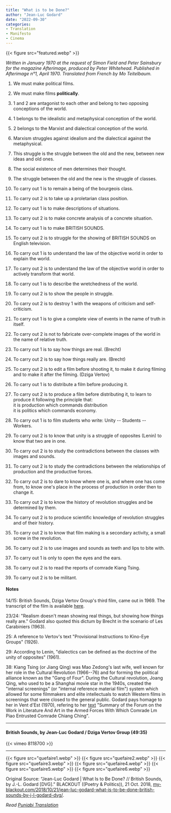 ```yaml
---
title: "What is to be Done?"
author: "Jean-Luc Godard"
date: "2022-09-30"
categories:
- Translation
- Manifesto
- Cinema
---
```


{{< figure src="featured.webp" >}}

*Written in January 1970 at the request of Simon Field and Peter Sainsbury for the magazine Afterimage, produced by Peter Whitehead. Published in Afterimage n°1, April 1970. Translated from French by Mo Teitelbaum.*

1.  We must make political films.

2.  We must make films **politically**.

3.  1 and 2 are antagonist to each other and belong to two opposing
    conceptions of the world.

4.  1 belongs to the idealistic and metaphysical conception of the
    world.

5.  2 belongs to the Marxist and dialectical conception of the world.

6.  Marxism struggles against idealism and the dialectical against the
    metaphysical.

7.  This struggle is the struggle between the old and the new, between
    new ideas and old ones.

8.  The social existence of men determines their thought.

9.  The struggle between the old and the new is the struggle of classes.

10. To carry out 1 is to remain a being of the bourgeois class.

11. To carry out 2 is to take up a proletarian class position.

12. To carry out 1 is to make descriptions of situations.

13. To carry out 2 is to make concrete analysis of a concrete situation.

14. To carry out 1 is to make BRITISH SOUNDS.

15. To carry out 2 is to struggle for the showing of BRITISH SOUNDS on
    English television.

16. To carry out 1 is to understand the law of the objective world in
    order to explain the world.

17. To carry out 2 is to understand the law of the objective world in
    order to actively transform that world.

18. To carry out 1 is to describe the wretchedness of the world.

19. To carry out 2 is to show the people in struggle.

20. To carry out 2 is to destroy 1 with the weapons of criticism and
    self-criticism.

21. To carry out 1 is to give a complete view of events in the name of
    truth in itself.

22. To carry out 2 is not to fabricate over-complete images of the world
    in the name of relative truth.

23. To carry out 1 is to say how things are real. (Brecht)

24. To carry out 2 is to say how things really are. (Brecht)

25. To carry out 2 is to edit a film before shooting it, to make it
    during filming and to make it after the filming. (Dziga Vertov)

26. To carry out 1 is to distribute a film before producing it.

27. To carry out 2 is to produce a film before distributing it, to learn to produce it following the principle that:\
    it is production which commands distribution\
    it is politics which commands economy.

28. To carry out 1 is to film students who write: Unity -- Students --
    Workers.

29. To carry out 2 is to know that unity is a struggle of opposites
    (Lenin) to know that two are in one.

30. To carry out 2 is to study the contradictions between the classes
    with images and sounds.

31. To carry out 2 is to study the contradictions between the
    relationships of production and the productive forces.

32. To carry out 2 is to dare to know where one is, and where one has
    come from, to know one's place in the process of production in order
    then to change it.

33. To carry out 2 is to know the history of revolution struggles and be
    determined by them.

34. To carry out 2 is to produce scientific knowledge of revolution
    struggles and of their history.

35. To carry out 2 is to know that film making is a secondary activity,
    a small screw in the revolution.

36. To carry out 2 is to use images and sounds as teeth and lips to bite
    with.

37. To carry out 1 is only to open the eyes and the ears.

38. To carry out 2 is to read the reports of comrade Kiang Tsing.

39. To carry out 2 is to be militant.


#### Notes

14/15: British Sounds, Dziga Vertov Group's third film, came out in
1969. The transcript of the film is available
[here](http://www.chtodelat.org/index.php?option=com_content&view=article&id=957%3Abritish-sound-transcript-of-the-film-with-ccmments-&catid=213%3A4-28-make-film-politically&Itemid=452&lang=en).

23/24: "Realism doesn't mean showing real things, but showing how
things really are." Godard also quoted this dictum by Brecht in the
scenario of Les Carabiniers (1963).

25: A reference to Vertov's text "Provisional Instructions to Kino-Eye
Groups" (1926).

29: According to Lenin, "dialectics can be defined as the doctrine of
the unity of opposites" (1961).

38: Kiang Tsing (or Jiang Qing) was Mao Zedong's last wife, well known
for her role in the Cultural Revolution (1966--76) and for forming the
political alliance known as the "Gang of Four". During the Cultural
revolution, Joang Qing, who used to be a Shanghai movie star in the
1940s, created the "internal screenings" (or "internal reference
material film") system which allowed for some filmmakers and elite
intellectuals to watch Western films in screenings that were closed to
the general public. Godard pays homage to her in Vent d'Est (1970),
refering to her
[text](http://www.wengewang.org/read.php?tid=17415&keyword=chiang)
"Summary of the Forum on the Work in Literature And Art in the Armed
Forces With Which Comrade Lm Piao Entrusted Comrade Chiang
Ching".


***

#### British Sounds, by Jean-Luc Godard / Dziga Vertov Group (49:35)

{{< vimeo 8118700 >}}


***
{{< figure src="quefaire1.webp" >}}
{{< figure src="quefaire2.webp" >}}
{{< figure src="quefaire3.webp" >}}
{{< figure src="quefaire4.webp" >}}
{{< figure src="quefaire5.webp" >}}
{{< figure src="quefaire6.webp" >}}


Original Source: “Jean-Luc Godard | What Is to Be Done? // British Sounds, by J.-L. Godard [DVG].” BLACKOUT ((Poetry & Politics)), 21 Oct. 2018, [my-blackout.com/2018/10/21/jean-luc-godard-what-is-to-be-done-british-sounds-by-j-l-godard-dvg/](my-blackout.com/2018/10/21/jean-luc-godard-what-is-to-be-done-british-sounds-by-j-l-godard-dvg/).

*Read  [Punjabi Translation](/pa/writing/cine-manifesto-godard)*
‌